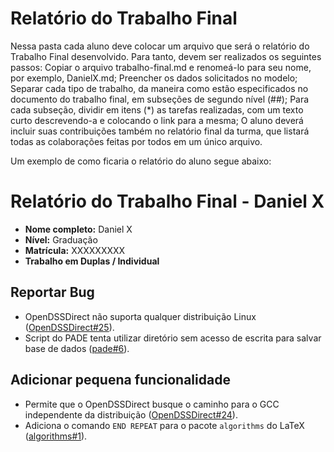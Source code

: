 # Relatório do Trabalho Final

Nessa pasta cada aluno deve colocar um arquivo que será o relatório do Trabalho Final desenvolvido. Para tanto, devem ser realizados os seguintes passos:
    Copiar o arquivo trabalho-final.md e renomeá-lo para seu nome, por exemplo, DanielX.md;
    Preencher os dados solicitados no modelo;
    Separar cada tipo de trabalho, da maneira como estão especificados no documento do trabalho final, em subseções de segundo nível (##);
    Para cada subseção, dividir em itens (*) as tarefas realizadas, com um texto curto descrevendo-a e colocando o link para a mesma;
    O aluno deverá incluir suas contribuições também no relatório final da turma, que listará todas as colaborações feitas por todos em um único arquivo.

Um exemplo de como ficaria o relatório do aluno segue abaixo:

# Relatório do Trabalho Final - Daniel X

- **Nome completo:** Daniel X
- **Nível:** Graduação
- **Matrícula:** XXXXXXXXX
- **Trabalho em Duplas / Individual**

## Reportar Bug

- OpenDSSDirect não suporta qualquer distribuição Linux ([OpenDSSDirect#25](https://github.com/Muxelmann/OpenDSSDirect.make/issues/25)).
- Script do PADE tenta utilizar diretório sem acesso de escrita para salvar base de dados ([pade#6](https://github.com/grei-ufc/pade/issues/6)).

## Adicionar pequena funcionalidade

   - Permite que o OpenDSSDirect busque o caminho para o GCC independente da distribuição ([OpenDSSDirect#24](https://github.com/Muxelmann/OpenDSSDirect.make/issues/24)).
   - Adiciona o comando `END REPEAT` para o pacote `algorithms` do LaTeX ([algorithms#1](https://github.com/algorithms/algorithms/issues/1)).


